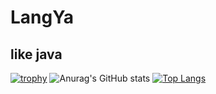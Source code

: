 # LangYa
## like java
[![trophy](https://github-profile-trophy.vercel.app/?username=LangYa466)](https://github.com/ryo-ma/github-profile-trophy)
![Anurag's GitHub stats](https://github-readme-stats.vercel.app/api?username=LangYa466&show_icons=true&theme=radical)
[![Top Langs](https://github-readme-stats.vercel.app/api/top-langs/?username=LangYa466&layout=compact)](https://github.com/anuraghazra/github-readme-stats)
